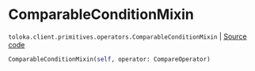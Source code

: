 # ComparableConditionMixin
`toloka.client.primitives.operators.ComparableConditionMixin` | [Source code](https://github.com/Toloka/toloka-kit/blob/v1.2.0/src/client/primitives/operators.py#L179)

```python
ComparableConditionMixin(self, operator: CompareOperator)
```

